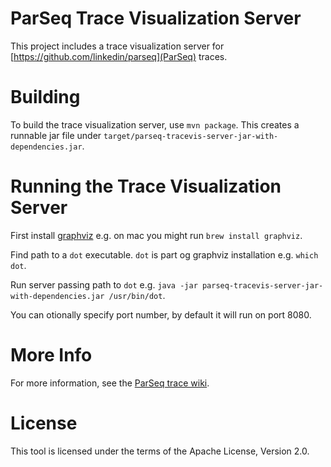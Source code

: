 ParSeq Trace Visualization Server
==========================

This project includes a trace visualization server for
[https://github.com/linkedin/parseq](ParSeq) traces.


Building
========

To build the trace visualization server, use `mvn package`. This creates a runnable jar file under `target/parseq-tracevis-server-jar-with-dependencies.jar`.


Running the Trace Visualization Server
============================

First install [graphviz](http://www.graphviz.org/) e.g. on mac you might run `brew install graphviz`.

Find path to a `dot` executable. `dot` is part og graphviz installation e.g. `which dot`.

Run server passing path to `dot` e.g. `java -jar parseq-tracevis-server-jar-with-dependencies.jar /usr/bin/dot`.

You can otionally specify port number, by default it will run on port 8080.


More Info
=========

For more information, see the [ParSeq trace wiki](https://github.com/linkedin/parseq/wiki/Tracing).


License
=======

This tool is licensed under the terms of the Apache License, Version 2.0.
